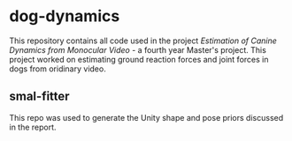 # dog-dynamics
This repository contains all code used in the project *Estimation of Canine Dynamics from Monocular Video* - a fourth year Master's project. This project worked on estimating ground reaction forces and joint forces in dogs from oridinary video. 

## smal-fitter

This repo was used to generate the Unity shape and pose priors discussed in the report.
